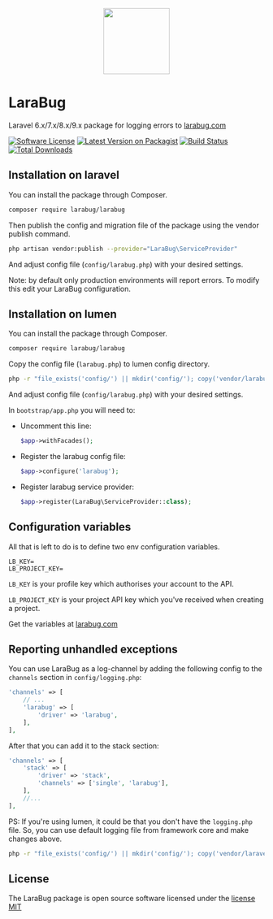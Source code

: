 <p align="center">
    <a href="https://www.larabug.com" target="_blank"><img width="130" src="https://www.larabug.com/images/larabug-logo-small.png"></a>
</p>

# LaraBug
Laravel 6.x/7.x/8.x/9.x package for logging errors to [larabug.com](https://www.larabug.com)

[![Software License](https://poser.pugx.org/larabug/larabug/license.svg)](LICENSE.md)
[![Latest Version on Packagist](https://poser.pugx.org/larabug/larabug/v/stable.svg)](https://packagist.org/packages/larabug/larabug)
[![Build Status](https://github.com/larabug/larabug/workflows/tests/badge.svg)](https://github.com/larabug/larabug/actions)
[![Total Downloads](https://poser.pugx.org/larabug/larabug/d/total.svg)](https://packagist.org/packages/larabug/larabug)

## Installation on laravel
You can install the package through Composer.
```bash
composer require larabug/larabug
```

Then publish the config and migration file of the package using the vendor publish command.
```bash
php artisan vendor:publish --provider="LaraBug\ServiceProvider"
```
And adjust config file (`config/larabug.php`) with your desired settings.

Note: by default only production environments will report errors. To modify this edit your LaraBug configuration.

## Installation on lumen
You can install the package through Composer.
```bash
composer require larabug/larabug
```

Copy the config file (`larabug.php`) to lumen config directory.
```bash
php -r "file_exists('config/') || mkdir('config/'); copy('vendor/larabug/larabug/config/larabug.php', 'config/larabug.php');"
```
And adjust config file (`config/larabug.php`) with your desired settings.

In `bootstrap/app.php` you will need to:
- Uncomment this line:
    ```php
    $app->withFacades();
    ```
- Register the larabug config file:
    ```php
    $app->configure('larabug');
    ```
- Register larabug service provider:
    ```php
    $app->register(LaraBug\ServiceProvider::class);
    ```

## Configuration variables
All that is left to do is to define two env configuration variables.
```
LB_KEY=
LB_PROJECT_KEY=
```
`LB_KEY` is your profile key which authorises your account to the API.

`LB_PROJECT_KEY` is your project API key which you've received when creating a project.

Get the variables at [larabug.com](https://www.larabug.com)

## Reporting unhandled exceptions
You can use LaraBug as a log-channel by adding the following config to the `channels` section in `config/logging.php`:
```php
'channels' => [
    // ...
    'larabug' => [
        'driver' => 'larabug',
    ],
],
```
After that you can add it to the stack section:
```php
'channels' => [
    'stack' => [
        'driver' => 'stack',
        'channels' => ['single', 'larabug'],
    ],
    //...
],
```

PS: If you're using lumen, it could be that you don't have the `logging.php` file. So, you can use default logging file from
framework core and make changes above.
```bash
php -r "file_exists('config/') || mkdir('config/'); copy('vendor/laravel/lumen-framework/config/logging.php', 'config/logging.php');"
```

## License
The LaraBug package is open source software licensed under the [license MIT](http://opensource.org/licenses/MIT)
